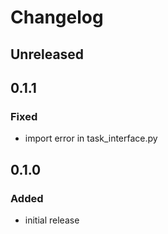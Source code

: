 # Changelog


## Unreleased


## 0.1.1
### Fixed
- import error in task_interface.py


## 0.1.0
### Added
- initial release